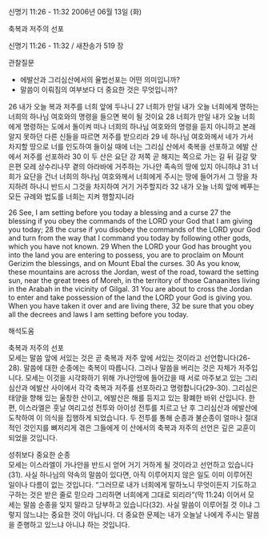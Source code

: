 신명기 11:26 - 11:32 
2006년 06월 13일 (화)

축복과 저주의 선포



신명기 11:26 - 11:32 / 새찬송가 519 장


관찰질문

- 에발산과 그리심산에서의 율법선포는 어떤 의미입니까?
- 말씀이 이뤄짐의 여부보다 더 중요한 것은 무엇입니까? 

26 내가 오늘 복과 저주를 너희 앞에 두나니 27 너희가 만일 내가 오늘 너희에게 명하는 너희의 하나님 여호와의 명령을 들으면 복이 될 것이요 28 너희가 만일 내가 오늘 너희에게 명령하는 도에서 돌이켜 떠나 너희의 하나님 여호와의 명령을 듣지 아니하고 본래 알지 못하던 다른 신들을 따르면 저주를 받으리라 29 네 하나님 여호와께서 네가 가서 차지할 땅으로 너를 인도하여 들이실 때에 너는 그리심 산에서 축복을 선포하고 에발 산에서 저주를 선포하라 30 이 두 산은 요단 강 저쪽 곧 해지는 쪽으로 가는 길 뒤 길갈 맞은편 모레 상수리나무 곁의 아라바에 거주하는 가나안 족속의 땅에 있지 아니하냐 31 너희가 요단을 건너 너희의 하나님 여호와께서 너희에게 주시는 땅에 들어가서 그 땅을 차지하려 하나니 반드시 그것을 차지하여 거기 거주할지라 32 내가 오늘 너희 앞에 베푸는 모든 규례와 법도를 너희는 지켜 행할지니라 

26  See, I am setting before you today a blessing and a curse 27  the blessing if you obey the commands of the LORD your God that I am giving you today; 28  the curse if you disobey the commands of the LORD your God and turn from the way that I command you today by following other gods, which you have not known. 29  When the LORD your God has brought you into the land you are entering to possess, you are to proclaim on Mount Gerizim the blessings, and on Mount Ebal the curses. 30  As you know, these mountains are across the Jordan, west of the road, toward the setting sun, near the great trees of Moreh, in the territory of those Canaanites living in the Arabah in the vicinity of Gilgal. 31  You are about to cross the Jordan to enter and take possession of the land the LORD your God is giving you. When you have taken it over and are living there, 32  be sure that you obey all the decrees and laws I am setting before you today.

해석도움





축복과 저주의 선포  
모세는 말씀 앞에 서있는 것은 곧 축복과 저주 앞에 서있는 것이라고 선언합니다(26-28). 말씀에 대한 순종에는 축복이 따릅니다. 그러나 말씀을 버리는 것은 자체가 저주입니다. 모세는 이것을 시각화하기 위해 가나안땅에 들어갔을 때 서로 마주보고 있는 그리심산과 에발산 사이에서 각각 축복과 저주를 선포하라고 명령합니다(29-30). 그리심은 태양을 향해 있는 울창한 산이고, 에발산은 해를 등지고 있는 황폐한 바위 산입니다. 한편, 이스라엘은 훗날 여리고성 전투와 아이성 전투를 치르고 난 후 그리심산과 에발산에 도착하여 이 의식을 집행하게 되었습니다. 두 전투를 통해 순종과 불순종이 얼마나 절대적인 것인지를 뼈저리게 겪은 그들에게 이 산에서의 축복과 저주의 선언은 깊은 교훈이 되었을 것입니다.

성취보다 중요한 순종  
모세는 이스라엘이 가나안을 반드시 얻어 거기 거하게 될 것이라고 선언하고 있습니다(31). 사실 하나님의 약속의 말씀이 있다면, 아직 이루어지지 않은 일도 이미 이루어진 일이나 다름이 없는 것입니다. “그러므로 내가 너희에게 말하노니 무엇이든지 기도하고 구하는 것은 받은 줄로 믿으라 그리하면 너희에게 그대로 되리라”(막 11:24) 이어서 모세는 말씀 순종을 잊지 말라고 당부하고 있습니다(32). 사실 말씀이 이루어질 것 이냐 그렇지 않느냐는 중요한 것이 아닙니다. 더 중요한 문제는 내가 오늘날 나에게 주시는 말씀을 준행하고 있느냐 아니냐 하는 것입니다.